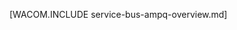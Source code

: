 <properties linkid="develop-net-how-to-guides-service-bus-amqp-overview" urlDisplayName="Service Bus AMQP Overview" pageTitle="Service Bus AMQP overview - Windows Azure " metaKeywords="" description="Learn about using the Advanced Message Queuing Protocol (AMQP) 1.0 in Windows Azure." metaCanonical="" services="service-bus" documentationCenter=".NET" title="" authors=""  solutions="" writer="" manager="" editor=""  />




[WACOM.INCLUDE service-bus-ampq-overview.md]
